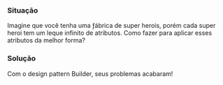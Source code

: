 ### Situaçāo

Imagine que você tenha uma ƒábrica de super herois, porém cada super heroi tem um leque infinito de atributos. Como fazer para aplicar esses atributos
da melhor forma?

### Soluçāo 

Com o design pattern Builder, seus problemas acabaram!